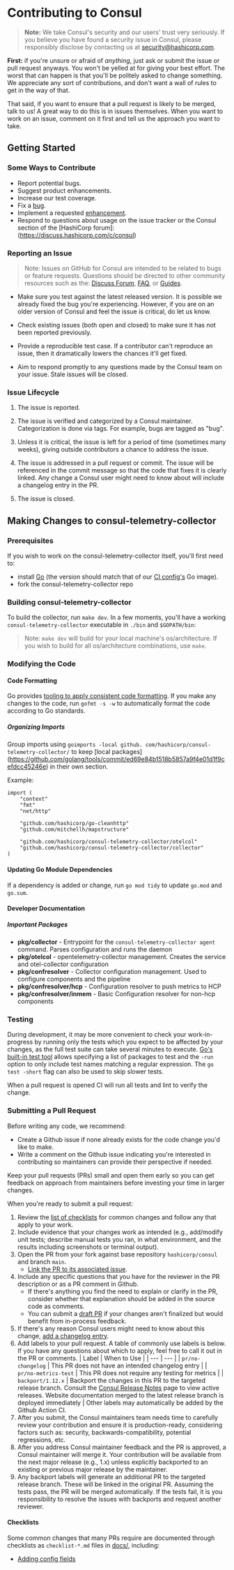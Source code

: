 # Contributing to Consul

>**Note:** We take Consul's security and our users' trust very seriously.
>If you believe you have found a security issue in Consul, please responsibly
>disclose by contacting us at security@hashicorp.com.

**First:** if you're unsure or afraid of _anything_, just ask or submit the
issue or pull request anyways. You won't be yelled at for giving your best
effort. The worst that can happen is that you'll be politely asked to change
something. We appreciate any sort of contributions, and don't want a wall of
rules to get in the way of that.

That said, if you want to ensure that a pull request is likely to be merged,
talk to us! A great way to do this is in issues themselves. When you want to
work on an issue, comment on it first and tell us the approach you want to take.

## Getting Started

### Some Ways to Contribute

* Report potential bugs.
* Suggest product enhancements.
* Increase our test coverage.
* Fix a [bug](https://github.com/hashicorp/consul-telemetry-collector/labels/type/bug).
* Implement a requested [enhancement](https://github.com/hashicorp/consul-telemetry-collector/labels/type/enhancement).
* Respond to questions about usage on the issue tracker or the Consul section of the [HashiCorp forum]: (https://discuss.hashicorp.com/c/consul)

### Reporting an Issue

>Note: Issues on GitHub for Consul are intended to be related to bugs or feature requests.
>Questions should be directed to other community resources such as the: [Discuss Forum](https://discuss.hashicorp.com/c/consul/29), [FAQ](https://www.consul.io/docs/faq.html), or [Guides](https://www.consul.io/docs/guides/index.html).

* Make sure you test against the latest released version. It is possible we
  already fixed the bug you're experiencing. However, if you are on an older
  version of Consul and feel the issue is critical, do let us know.

* Check existing issues (both open and closed) to make sure it has not been
  reported previously.

* Provide a reproducible test case. If a contributor can't reproduce an issue,
  then it dramatically lowers the chances it'll get fixed.

* Aim to respond promptly to any questions made by the Consul team on your
  issue. Stale issues will be closed.

### Issue Lifecycle

1. The issue is reported.

2. The issue is verified and categorized by a Consul maintainer.
   Categorization is done via tags. For example, bugs are tagged as "bug".

3. Unless it is critical, the issue is left for a period of time (sometimes many
   weeks), giving outside contributors a chance to address the issue.

4. The issue is addressed in a pull request or commit. The issue will be
   referenced in the commit message so that the code that fixes it is clearly
   linked. Any change a Consul user might need to know about will include a
   changelog entry in the PR.

5. The issue is closed.

## Making Changes to consul-telemetry-collector

### Prerequisites

If you wish to work on the consul-telemetry-collector itself, you'll 
first need to:
- install [Go](https://golang.org) (the version should match that of our
  [CI config's](https://github.com/hashicorp/consul/blob/main/.circleci/config.yml) Go image).
- fork the consul-telemetry-collector repo

### Building consul-telemetry-collector

To build the collector, run `make dev`. In a few moments, you'll have a 
working `consul-telemetry-collector` executable in `./bin` and 
`$GOPATH/bin`:

>Note: `make dev` will build for your local machine's os/architecture. If you wish to build for all os/architecture combinations, use `make`.

### Modifying the Code

#### Code Formatting

Go provides [tooling to apply consistent code formatting](https://golang.org/doc/effective_go#formatting).
If you make any changes to the code, run `gofmt -s -w` to automatically format the code according to Go standards.

##### Organizing Imports

Group imports using `goimports -local github.
com/hashicorp/consul-telemetry-collector/` to keep [local packages]
(https://github.com/golang/tools/commit/ed69e84b1518b5857a9f4e01d1f9cefdcc45246e) in their own section.

Example:
```
import (
	"context"
	"fmt"
	"net/http"

	"github.com/hashicorp/go-cleanhttp"
	"github.com/mitchellh/mapstructure"

	"github.com/hashicorp/consul-telemetry-collector/otelcol"
	"github.com/hashicorp/consul-telemetry-collector/collector"
)
```

#### Updating Go Module Dependencies

If a dependency is added or change, run `go mod tidy` to update `go.mod` and `go.sum`.

#### Developer Documentation

##### Important Packages

* **pkg/collector** - Entrypoint for the `consul-telemetry-collector agent` 
  command. Parses configuration and runs the daemon
* **pkg/otelcol** - opentelemetry-collector management. Creates the service and 
  otel-collector configuration
* **pkg/confresolver** - Collector configuration management. Used to configure 
  components and the pipeline
* **pkg/confresolver/hcp** - Configuration resolver to push metrics to HCP
* **pkg/confresolver/inmem** - Basic Configuration resolver for non-hcp 
  components


### Testing

During development, it may be more convenient to check your work-in-progress by running only the tests which you expect to be affected by your changes, as the full test suite can take several minutes to execute. [Go's built-in test tool](https://golang.org/pkg/cmd/go/internal/test/) allows specifying a list of packages to test and the `-run` option to only include test names matching a regular expression.
The `go test -short` flag can also be used to skip slower tests.

When a pull request is opened CI will run all tests and lint to verify the change.

### Submitting a Pull Request

Before writing any code, we recommend:
- Create a Github issue if none already exists for the code change you'd like to make.
- Write a comment on the Github issue indicating you're interested in contributing so
  maintainers can provide their perspective if needed.

Keep your pull requests (PRs) small and open them early so you can get feedback on
approach from maintainers before investing your time in larger changes.

When you're ready to submit a pull request:
1. Review the [list of checklists](#checklists) for common changes and follow any
   that apply to your work.
2. Include evidence that your changes work as intended (e.g., add/modify unit tests;
   describe manual tests you ran, in what environment,
   and the results including screenshots or terminal output).
3. Open the PR from your fork against base repository `hashicorp/consul` and branch `main`.
    - [Link the PR to its associated issue](https://docs.github.com/en/issues/tracking-your-work-with-issues/linking-a-pull-request-to-an-issue).
4. Include any specific questions that you have for the reviewer in the PR description
   or as a PR comment in Github.
    - If there's anything you find the need to explain or clarify in the PR, consider
      whether that explanation should be added in the source code as comments.
    - You can submit a [draft PR](https://github.blog/2019-02-14-introducing-draft-pull-requests/)
      if your changes aren't finalized but would benefit from in-process feedback.
5. If there's any reason Consul users might need to know about this change,
   [add a changelog entry](../docs/contributing/add-a-changelog-entry.md).
6. Add labels to your pull request. A table of commonly use labels is below.
   If you have any questions about which to apply, feel free to call it out in the PR or comments.
   | Label | When to Use |
   | --- | --- |
   | `pr/no-changelog` | This PR does not have an intended changelog entry |
   | `pr/no-metrics-test` | This PR does not require any testing for metrics |
   | `backport/1.12.x` | Backport the changes in this PR to the targeted release branch. Consult the [Consul Release Notes](https://www.consul.io/docs/release-notes) page to view active releases. Website documentation merged to the latest release branch is deployed immediately |
   Other labels may automatically be added by the Github Action CI.
7. After you submit, the Consul maintainers team needs time to carefully review your
   contribution and ensure it is production-ready, considering factors such as: security,
   backwards-compatibility, potential regressions, etc.
8. After you address Consul maintainer feedback and the PR is approved, a Consul maintainer
   will merge it. Your contribution will be available from the next major release (e.g., 1.x)
   unless explicitly backported to an existing or previous major release by the maintainer.
9. Any backport labels will generate an additional PR to the targeted release branch.
   These will be linked in the original PR.
   Assuming the tests pass, the PR will be merged automatically.
   If the tests fail, it is you responsibility to resolve the issues with backports and request another reviewer.

#### Checklists

Some common changes that many PRs require are documented through checklists as
`checklist-*.md` files in [docs/](../docs/), including:
- [Adding config fields](../docs/config/checklist-adding-config-fields.md)